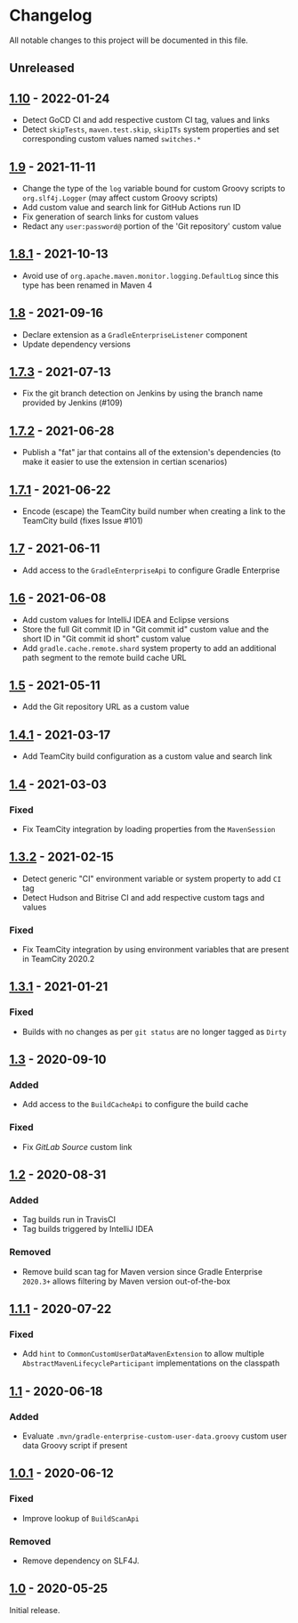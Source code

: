 # Changelog
All notable changes to this project will be documented in this file.

## Unreleased

## [1.10] - 2022-01-24
- Detect GoCD CI and add respective custom CI tag, values and links
- Detect `skipTests`, `maven.test.skip`, `skipITs` system properties and set corresponding custom values named `switches.*`

## [1.9] - 2021-11-11
- Change the type of the `log` variable bound for custom Groovy scripts to `org.slf4j.Logger` (may affect custom Groovy scripts)
- Add custom value and search link for GitHub Actions run ID
- Fix generation of search links for custom values
- Redact any `user:password@` portion of the 'Git repository' custom value

## [1.8.1] - 2021-10-13
- Avoid use of `org.apache.maven.monitor.logging.DefaultLog` since this type has been renamed in Maven 4

## [1.8] - 2021-09-16
- Declare extension as a `GradleEnterpriseListener` component
- Update dependency versions

## [1.7.3] - 2021-07-13
- Fix the git branch detection on Jenkins by using the branch name provided by Jenkins (#109)

## [1.7.2] - 2021-06-28
- Publish a "fat" jar that contains all of the extension's dependencies (to make it easier to use the extension in certian scenarios)

## [1.7.1] - 2021-06-22
- Encode (escape) the TeamCity build number when creating a link to the TeamCity build (fixes Issue #101)

## [1.7] - 2021-06-11
- Add access to the `GradleEnterpriseApi` to configure Gradle Enterprise

## [1.6] - 2021-06-08
- Add custom values for IntelliJ IDEA and Eclipse versions
- Store the full Git commit ID in "Git commit id" custom value and the short ID in "Git commit id short" custom value
- Add `gradle.cache.remote.shard` system property to add an additional path segment to the remote build cache URL

## [1.5] - 2021-05-11
- Add the Git repository URL as a custom value

## [1.4.1] - 2021-03-17
- Add TeamCity build configuration as a custom value and search link

## [1.4] - 2021-03-03

### Fixed
- Fix TeamCity integration by loading properties from the `MavenSession`

## [1.3.2] - 2021-02-15
- Detect generic "CI" environment variable or system property to add `CI` tag
- Detect Hudson and Bitrise CI and add respective custom tags and values

### Fixed
- Fix TeamCity integration by using environment variables that are present in TeamCity 2020.2

## [1.3.1] - 2021-01-21
### Fixed
- Builds with no changes as per `git status` are no longer tagged as `Dirty`

## [1.3] - 2020-09-10
### Added
- Add access to the `BuildCacheApi` to configure the build cache

### Fixed
- Fix _GitLab Source_ custom link

## [1.2] - 2020-08-31
### Added
- Tag builds run in TravisCI
- Tag builds triggered by IntelliJ IDEA

### Removed
- Remove build scan tag for Maven version since Gradle Enterprise `2020.3+` allows filtering by Maven version out-of-the-box

## [1.1.1] - 2020-07-22
### Fixed
- Add `hint` to `CommonCustomUserDataMavenExtension` to allow multiple `AbstractMavenLifecycleParticipant` implementations on the classpath

## [1.1] - 2020-06-18
### Added
- Evaluate `.mvn/gradle-enterprise-custom-user-data.groovy` custom user data Groovy script if present

## [1.0.1] - 2020-06-12
### Fixed
- Improve lookup of `BuildScanApi`

### Removed
- Remove dependency on SLF4J.

## [1.0] - 2020-05-25
Initial release.

[Unreleased]: https://github.com/gradle/common-custom-user-data-maven-extension/compare/common-custom-user-data-maven-extension-1.10...HEAD
[1.10]: https://github.com/gradle/common-custom-user-data-maven-extension/compare/common-custom-user-data-maven-extension-1.9...common-custom-user-data-maven-extension-1.10
[1.9]: https://github.com/gradle/common-custom-user-data-maven-extension/compare/common-custom-user-data-maven-extension-1.8.1...common-custom-user-data-maven-extension-1.9
[1.8.1]: https://github.com/gradle/common-custom-user-data-maven-extension/compare/common-custom-user-data-maven-extension-1.8...common-custom-user-data-maven-extension-1.8.1
[1.8]: https://github.com/gradle/common-custom-user-data-maven-extension/compare/common-custom-user-data-maven-extension-1.7.3...common-custom-user-data-maven-extension-1.8
[1.7.3]: https://github.com/gradle/common-custom-user-data-maven-extension/compare/common-custom-user-data-maven-extension-1.7.2...common-custom-user-data-maven-extension-1.7.3
[1.7.2]: https://github.com/gradle/common-custom-user-data-maven-extension/compare/common-custom-user-data-maven-extension-1.7.1...common-custom-user-data-maven-extension-1.7.2
[1.7.1]: https://github.com/gradle/common-custom-user-data-maven-extension/compare/common-custom-user-data-maven-extension-1.7...common-custom-user-data-maven-extension-1.7.1
[1.7]: https://github.com/gradle/common-custom-user-data-maven-extension/compare/common-custom-user-data-maven-extension-1.6...common-custom-user-data-maven-extension-1.7
[1.6]: https://github.com/gradle/common-custom-user-data-maven-extension/compare/common-custom-user-data-maven-extension-1.5...common-custom-user-data-maven-extension-1.6
[1.5]: https://github.com/gradle/common-custom-user-data-maven-extension/compare/common-custom-user-data-maven-extension-1.4.1...common-custom-user-data-maven-extension-1.5
[1.4.1]: https://github.com/gradle/common-custom-user-data-maven-extension/compare/common-custom-user-data-maven-extension-1.4...common-custom-user-data-maven-extension-1.4.1
[1.4]: https://github.com/gradle/common-custom-user-data-maven-extension/compare/common-custom-user-data-maven-extension-1.3.2...common-custom-user-data-maven-extension-1.4
[1.3.2]: https://github.com/gradle/common-custom-user-data-maven-extension/compare/common-custom-user-data-maven-extension-1.3.1...common-custom-user-data-maven-extension-1.3.2
[1.3.1]: https://github.com/gradle/common-custom-user-data-maven-extension/compare/common-custom-user-data-maven-extension-1.3...common-custom-user-data-maven-extension-1.3.1
[1.3]: https://github.com/gradle/common-custom-user-data-maven-extension/compare/common-custom-user-data-maven-extension-1.2...common-custom-user-data-maven-extension-1.3
[1.2]: https://github.com/gradle/common-custom-user-data-maven-extension/compare/common-custom-user-data-maven-extension-1.1.1...common-custom-user-data-maven-extension-1.2
[1.1.1]: https://github.com/gradle/common-custom-user-data-maven-extension/compare/common-custom-user-data-maven-extension-1.1...common-custom-user-data-maven-extension-1.1.1
[1.1]: https://github.com/gradle/common-custom-user-data-maven-extension/compare/common-custom-user-data-maven-extension-1.0.1...common-custom-user-data-maven-extension-1.1
[1.0.1]: https://github.com/gradle/common-custom-user-data-maven-extension/compare/common-custom-user-data-maven-extension-1.0...common-custom-user-data-maven-extension-1.0.1
[1.0]: https://github.com/gradle/common-custom-user-data-maven-extension/releases/tag/common-custom-user-data-maven-extension-1.0
